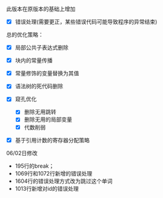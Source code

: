 此版本在原版本的基础上增加

- [x] 错误处理(需要更正，某些错误代码可能导致程序的异常结束)

总的优化策略：

- [x] 局部公共子表达式删除
- [x] 块内的常量传播
- [x] 常量修饰的变量替换为其值
- [x] 语法树的死代码删除
- [x] 窥孔优化
  - [x] 删除无用跳转
  - [x] 删除无用的局部变量
  - [x] 代数削弱
- [x] 基于引用计数的寄存器分配策略



06/02日修改

+ 195行的break；
+ 1069行和1072行新增的错误处理
+ 1604行的错误处理方式改为跳过这个单词
+ 1013行新增对id的错误处理

